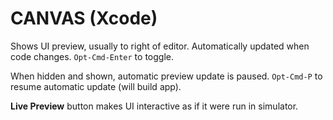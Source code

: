 # CANVAS (Xcode)

Shows UI preview, usually to right of editor. Automatically updated when code changes. `Opt-Cmd-Enter` to toggle.

When hidden and shown, automatic preview update is paused. `Opt-Cmd-P` to resume automatic update (will build app).

**Live Preview** button makes UI interactive as if it were run in simulator.
